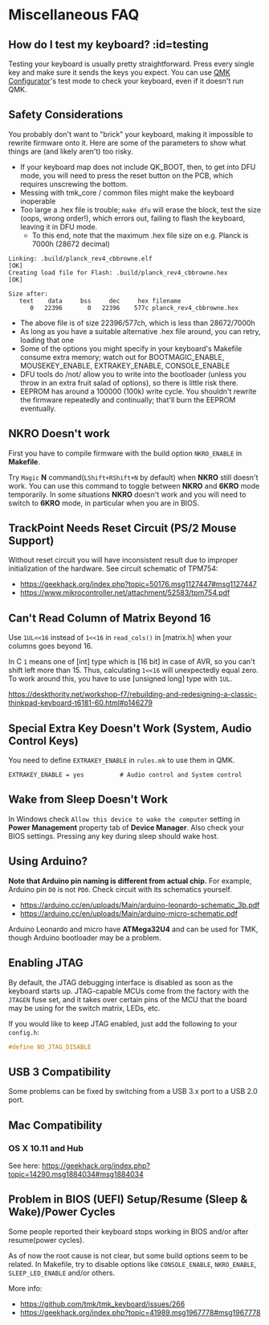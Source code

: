 # Miscellaneous FAQ

## How do I test my keyboard? :id=testing

Testing your keyboard is usually pretty straightforward. Press every single key and make sure it sends the keys you expect. You can use [QMK Configurator](https://config.qmk.fm/#/test/)'s test mode to check your keyboard, even if it doesn't run QMK.

## Safety Considerations

You probably don't want to "brick" your keyboard, making it impossible
to rewrite firmware onto it.  Here are some of the parameters to show
what things are (and likely aren't) too risky.

- If your keyboard map does not include QK_BOOT, then, to get into DFU
  mode, you will need to press the reset button on the PCB, which
  requires unscrewing the bottom.
- Messing with tmk_core / common files might make the keyboard
  inoperable
- Too large a .hex file is trouble; `make dfu` will erase the block,
  test the size (oops, wrong order!), which errors out, failing to
  flash the keyboard, leaving it in DFU mode.
  - To this end, note that the maximum .hex file size on e.g. Planck
    is 7000h (28672 decimal)

```
Linking: .build/planck_rev4_cbbrowne.elf                                                            [OK]
Creating load file for Flash: .build/planck_rev4_cbbrowne.hex                                       [OK]

Size after:
   text    data     bss     dec     hex filename
      0   22396       0   22396    577c planck_rev4_cbbrowne.hex
```

  - The above file is of size 22396/577ch, which is less than
    28672/7000h
  - As long as you have a suitable alternative .hex file around, you
    can retry, loading that one
  - Some of the options you might specify in your keyboard's Makefile
    consume extra memory; watch out for BOOTMAGIC_ENABLE,
    MOUSEKEY_ENABLE, EXTRAKEY_ENABLE, CONSOLE_ENABLE
- DFU tools do /not/ allow you to write into the bootloader (unless
  you throw in an extra fruit salad of options), so there is little risk
  there.
- EEPROM has around a 100000 (100k) write cycle.  You shouldn't rewrite
  the firmware repeatedly and continually; that'll burn the EEPROM
  eventually.

## NKRO Doesn't work
First you have to compile firmware with the build option `NKRO_ENABLE` in **Makefile**.

Try `Magic` **N** command(`LShift+RShift+N` by default) when **NKRO** still doesn't work. You can use this command to toggle between **NKRO** and **6KRO** mode temporarily. In some situations **NKRO** doesn't work and you will need to switch to **6KRO** mode, in particular when you are in BIOS.


## TrackPoint Needs Reset Circuit (PS/2 Mouse Support)
Without reset circuit you will have inconsistent result due to improper initialization of the hardware. See circuit schematic of TPM754:

- https://geekhack.org/index.php?topic=50176.msg1127447#msg1127447
- https://www.mikrocontroller.net/attachment/52583/tpm754.pdf


## Can't Read Column of Matrix Beyond 16
Use `1UL<<16` instead of `1<<16` in `read_cols()` in [matrix.h] when your columns goes beyond 16.

In C `1` means one of [int] type which is [16 bit] in case of AVR, so you can't shift left more than 15. Thus, calculating `1<<16` will unexpectedly equal zero. To work around this, you have to use [unsigned long] type with `1UL`.

https://deskthority.net/workshop-f7/rebuilding-and-redesigning-a-classic-thinkpad-keyboard-t6181-60.html#p146279

## Special Extra Key Doesn't Work (System, Audio Control Keys)
You need to define `EXTRAKEY_ENABLE` in `rules.mk` to use them in QMK.

```
EXTRAKEY_ENABLE = yes          # Audio control and System control
```

## Wake from Sleep Doesn't Work

In Windows check `Allow this device to wake the computer` setting in **Power Management** property tab of **Device Manager**. Also check your BIOS settings. Pressing any key during sleep should wake host.

## Using Arduino?

**Note that Arduino pin naming is different from actual chip.** For example, Arduino pin `D0` is not `PD0`. Check circuit with its schematics yourself.

- https://arduino.cc/en/uploads/Main/arduino-leonardo-schematic_3b.pdf
- https://arduino.cc/en/uploads/Main/arduino-micro-schematic.pdf

Arduino Leonardo and micro have **ATMega32U4** and can be used for TMK, though Arduino bootloader may be a problem.

## Enabling JTAG

By default, the JTAG debugging interface is disabled as soon as the keyboard starts up. JTAG-capable MCUs come from the factory with the `JTAGEN` fuse set, and it takes over certain pins of the MCU that the board may be using for the switch matrix, LEDs, etc.

If you would like to keep JTAG enabled, just add the following to your `config.h`:

```c
#define NO_JTAG_DISABLE
```

## USB 3 Compatibility
Some problems can be fixed by switching from a USB 3.x port to a USB 2.0 port.


## Mac Compatibility
### OS X 10.11 and Hub
See here: https://geekhack.org/index.php?topic=14290.msg1884034#msg1884034


## Problem in BIOS (UEFI) Setup/Resume (Sleep & Wake)/Power Cycles
Some people reported their keyboard stops working in BIOS and/or after resume(power cycles).

As of now the root cause is not clear, but some build options seem to be related. In Makefile, try to disable options like `CONSOLE_ENABLE`, `NKRO_ENABLE`, `SLEEP_LED_ENABLE` and/or others.

More info:
- https://github.com/tmk/tmk_keyboard/issues/266
- https://geekhack.org/index.php?topic=41989.msg1967778#msg1967778
